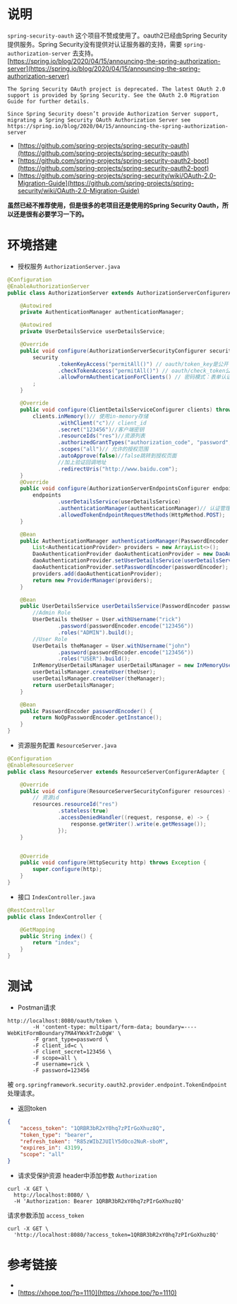 # 说明
`spring-security-oauth` 这个项目不赞成使用了。oauth2已经由Spring Security提供服务。Spring Security没有提供对认证服务器的支持，需要 `spring-authorization-server` 去支持。
[https://spring.io/blog/2020/04/15/announcing-the-spring-authorization-server](https://spring.io/blog/2020/04/15/announcing-the-spring-authorization-server)

```
The Spring Security OAuth project is deprecated. The latest OAuth 2.0 support is provided by Spring Security. See the OAuth 2.0 Migration Guide for further details.

Since Spring Security doesn’t provide Authorization Server support, migrating a Spring Security OAuth Authorization Server see https://spring.io/blog/2020/04/15/announcing-the-spring-authorization-server
```
* [https://github.com/spring-projects/spring-security-oauth](https://github.com/spring-projects/spring-security-oauth)
* [https://github.com/spring-projects/spring-security-oauth2-boot](https://github.com/spring-projects/spring-security-oauth2-boot)
* [https://github.com/spring-projects/spring-security/wiki/OAuth-2.0-Migration-Guide](https://github.com/spring-projects/spring-security/wiki/OAuth-2.0-Migration-Guide)

**虽然已经不推荐使用，但是很多的老项目还是使用的Spring Security Oauth，所以还是很有必要学习一下的。**

# 环境搭建
* 授权服务 `AuthorizationServer.java`
```java
@Configuration
@EnableAuthorizationServer
public class AuthorizationServer extends AuthorizationServerConfigurerAdapter {

    @Autowired
    private AuthenticationManager authenticationManager;

    @Autowired
    private UserDetailsService userDetailsService;

    @Override
    public void configure(AuthorizationServerSecurityConfigurer security) {
        security
                .tokenKeyAccess("permitAll()") // oauth/token_key是公开
                .checkTokenAccess("permitAll()") // oauth/check_token公开
                .allowFormAuthenticationForClients() // 密码模式：表单认证（申请令牌）
        ;
    }

    @Override
    public void configure(ClientDetailsServiceConfigurer clients) throws Exception {
        clients.inMemory()// 使用in-memory存储
                .withClient("c")// client_id
                .secret("123456")//客户端密钥
                .resourceIds("res")//资源列表
                .authorizedGrantTypes("authorization_code", "password", "client_credentials", "implicit", "refresh_token")// 该client允许的授权类型authorization_code,password,refresh_token,implicit,client_credentials
                .scopes("all")// 允许的授权范围
                .autoApprove(false)//false跳转到授权页面
                //加上验证回调地址
                .redirectUris("http://www.baidu.com");
    }
    @Override
    public void configure(AuthorizationServerEndpointsConfigurer endpoints) throws Exception {
        endpoints
                .userDetailsService(userDetailsService)
                .authenticationManager(authenticationManager)// 认证管理器 => 密码模式需要在认证服务器中设置 中配置AuthenticationManager
                .allowedTokenEndpointRequestMethods(HttpMethod.POST);
    }

    @Bean
    public AuthenticationManager authenticationManager(PasswordEncoder passwordEncoder) {
        List<AuthenticationProvider> providers = new ArrayList<>();
        DaoAuthenticationProvider daoAuthenticationProvider = new DaoAuthenticationProvider();
        daoAuthenticationProvider.setUserDetailsService(userDetailsService(passwordEncoder));
        daoAuthenticationProvider.setPasswordEncoder(passwordEncoder);
        providers.add(daoAuthenticationProvider);
        return new ProviderManager(providers);
    }

    @Bean
    public UserDetailsService userDetailsService(PasswordEncoder passwordEncoder) {
        //Admin Role
        UserDetails theUser = User.withUsername("rick")
                .password(passwordEncoder.encode("123456"))
                .roles("ADMIN").build();
        //User Role
        UserDetails theManager = User.withUsername("john")
                .password(passwordEncoder.encode("123456"))
                .roles("USER").build();
        InMemoryUserDetailsManager userDetailsManager = new InMemoryUserDetailsManager();
        userDetailsManager.createUser(theUser);
        userDetailsManager.createUser(theManager);
        return userDetailsManager;
    }

    @Bean
    public PasswordEncoder passwordEncoder() {
        return NoOpPasswordEncoder.getInstance();
    }
}
```
* 资源服务配置 `ResourceServer.java`
```java
@Configuration
@EnableResourceServer
public class ResourceServer extends ResourceServerConfigurerAdapter {

    @Override
    public void configure(ResourceServerSecurityConfigurer resources) {
        // 资源id
        resources.resourceId("res")
                .stateless(true)
                .accessDeniedHandler((request, response, e) -> {
                    response.getWriter().write(e.getMessage());
                });
    }


    @Override
    public void configure(HttpSecurity http) throws Exception {
        super.configure(http);
    }
}
```
* 接口 `IndexController.java`
```java
@RestController
public class IndexController {

    @GetMapping
    public String index() {
        return "index";
    }
}
```
# 测试
* Postman请求
```
http://localhost:8080/oauth/token \
        -H 'content-type: multipart/form-data; boundary=----WebKitFormBoundary7MA4YWxkTrZu0gW' \
        -F grant_type=password \
        -F client_id=c \
        -F client_secret=123456 \
        -F scope=all \
        -F username=rick \
        -F password=123456
```
被 `org.springframework.security.oauth2.provider.endpoint.TokenEndpoint` 处理请求。
* 返回token
```json
{
    "access_token": "1QRBR3bR2xY0hq7zPIrGoXhuz8Q",
    "token_type": "bearer",
    "refresh_token": "R85zWIbZJUIlY5dOco2NuR-sboM",
    "expires_in": 43199,
    "scope": "all"
}
```
* 请求受保护资源
  header中添加参数 `Authorization`
```
curl -X GET \
  http://localhost:8080/ \
  -H 'Authorization: Bearer 1QRBR3bR2xY0hq7zPIrGoXhuz8Q' 
```
请求参数添加 `access_token`
```
curl -X GET \
  'http://localhost:8080/?access_token=1QRBR3bR2xY0hq7zPIrGoXhuz8Q'
```

# 参考链接
* []()
* [https://xhope.top/?p=1110](https://xhope.top/?p=1110)
